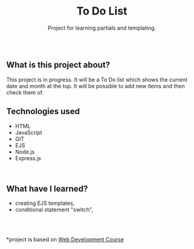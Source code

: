 <h1 align="center">To Do List</h1>
  <p align="center">Project for learning partials and templating.</p>
<br>
<br>

## What is this project about?
This project is in progress. It will be a To Do list which shows the current date and month at the top. It will be possible to add new items and then check them of.

## Technologies used
- HTML
- JavaScript
- GIT
- EJS
- Node.js
- Express.js
<br>

## What have I learned?
- creating EJS templates,
- conditional statement "switch",
<br>
<br>


*project is based on [Web Development Course](https://www.udemy.com/course/the-complete-web-development-bootcamp/)
